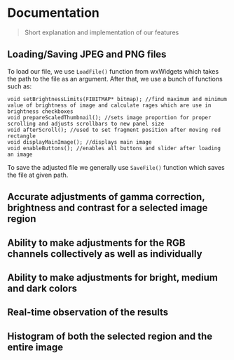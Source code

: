 # Documentation
> Short explanation and implementation of our features

## Loading/Saving JPEG and PNG files
To load our file, we use `LoadFile()` function from wxWidgets which takes the path to the file as an argument.
After that, we use a bunch of functions such as:
```
void setBrightnessLimits(FIBITMAP* bitmap); //find maximum and minimum value of brightness of image and calculate rages which are use in brightness checkboxes
void prepareScaledThumbnail(); //sets image proportion for proper scrolling and adjusts scrollbars to new panel size
void afterScroll(); //used to set fragment position after moving red rectangle
void displayMainImage(); //displays main image
void enableButtons(); //enables all buttons and slider after loading an image
```
To save the adjusted file we generally use `SaveFile()` function which saves the file at given path.

## Accurate adjustments of gamma correction, brightness and contrast for a selected image region

## Ability to make adjustments for the RGB channels collectively as well as individually

## Ability to make adjustments for bright, medium and dark colors

## Real-time observation of the results

## Histogram of both the selected region and the entire image
